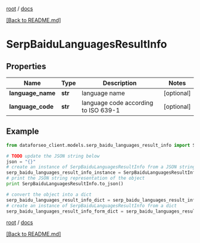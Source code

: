 [root](./../ "root") / [docs](./ "docs")

[[Back to README.md]](./../README.md "[Back to README.md]")

# SerpBaiduLanguagesResultInfo

## Properties

Name | Type | Description | Notes
------------ | ------------- | ------------- | -------------
**language_name** | **str** | language name | [optional]
**language_code** | **str** | language code according to ISO 639-1 | [optional]

## Example

```python
from dataforseo_client.models.serp_baidu_languages_result_info import SerpBaiduLanguagesResultInfo

# TODO update the JSON string below
json = "{}"
# create an instance of SerpBaiduLanguagesResultInfo from a JSON string
serp_baidu_languages_result_info_instance = SerpBaiduLanguagesResultInfo.from_json(json)
# print the JSON string representation of the object
print SerpBaiduLanguagesResultInfo.to_json()

# convert the object into a dict
serp_baidu_languages_result_info_dict = serp_baidu_languages_result_info_instance.to_dict()
# create an instance of SerpBaiduLanguagesResultInfo from a dict
serp_baidu_languages_result_info_form_dict = serp_baidu_languages_result_info.from_dict(serp_baidu_languages_result_info_dict)
```

  

[root](./../ "root") / [docs](./ "docs")

[[Back to README.md]](./../README.md "[Back to README.md]")